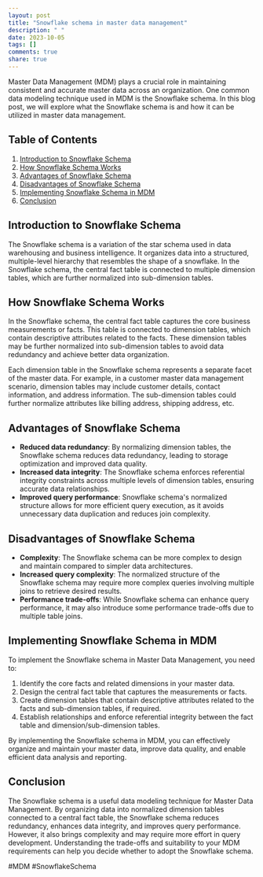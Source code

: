 ```yaml
---
layout: post
title: "Snowflake schema in master data management"
description: " "
date: 2023-10-05
tags: []
comments: true
share: true
---
```


Master Data Management (MDM) plays a crucial role in maintaining consistent and accurate master data across an organization. One common data modeling technique used in MDM is the Snowflake schema. In this blog post, we will explore what the Snowflake schema is and how it can be utilized in master data management.

## Table of Contents
1. [Introduction to Snowflake Schema](#introduction-to-snowflake-schema)
2. [How Snowflake Schema Works](#how-snowflake-schema-works)
3. [Advantages of Snowflake Schema](#advantages-of-snowflake-schema)
4. [Disadvantages of Snowflake Schema](#disadvantages-of-snowflake-schema)
5. [Implementing Snowflake Schema in MDM](#implementing-snowflake-schema-in-mdm)
6. [Conclusion](#conclusion)

## Introduction to Snowflake Schema

The Snowflake schema is a variation of the star schema used in data warehousing and business intelligence. It organizes data into a structured, multiple-level hierarchy that resembles the shape of a snowflake. In the Snowflake schema, the central fact table is connected to multiple dimension tables, which are further normalized into sub-dimension tables.

## How Snowflake Schema Works

In the Snowflake schema, the central fact table captures the core business measurements or facts. This table is connected to dimension tables, which contain descriptive attributes related to the facts. These dimension tables may be further normalized into sub-dimension tables to avoid data redundancy and achieve better data organization.

Each dimension table in the Snowflake schema represents a separate facet of the master data. For example, in a customer master data management scenario, dimension tables may include customer details, contact information, and address information. The sub-dimension tables could further normalize attributes like billing address, shipping address, etc.

## Advantages of Snowflake Schema

- **Reduced data redundancy**: By normalizing dimension tables, the Snowflake schema reduces data redundancy, leading to storage optimization and improved data quality.
- **Increased data integrity**: The Snowflake schema enforces referential integrity constraints across multiple levels of dimension tables, ensuring accurate data relationships.
- **Improved query performance**: Snowflake schema's normalized structure allows for more efficient query execution, as it avoids unnecessary data duplication and reduces join complexity.

## Disadvantages of Snowflake Schema

- **Complexity**: The Snowflake schema can be more complex to design and maintain compared to simpler data architectures.
- **Increased query complexity**: The normalized structure of the Snowflake schema may require more complex queries involving multiple joins to retrieve desired results.
- **Performance trade-offs**: While Snowflake schema can enhance query performance, it may also introduce some performance trade-offs due to multiple table joins.

## Implementing Snowflake Schema in MDM

To implement the Snowflake schema in Master Data Management, you need to:

1. Identify the core facts and related dimensions in your master data.
2. Design the central fact table that captures the measurements or facts.
3. Create dimension tables that contain descriptive attributes related to the facts and sub-dimension tables, if required.
4. Establish relationships and enforce referential integrity between the fact table and dimension/sub-dimension tables.

By implementing the Snowflake schema in MDM, you can effectively organize and maintain your master data, improve data quality, and enable efficient data analysis and reporting.

## Conclusion

The Snowflake schema is a useful data modeling technique for Master Data Management. By organizing data into normalized dimension tables connected to a central fact table, the Snowflake schema reduces redundancy, enhances data integrity, and improves query performance. However, it also brings complexity and may require more effort in query development. Understanding the trade-offs and suitability to your MDM requirements can help you decide whether to adopt the Snowflake schema. 

<!--hashtags-->
#MDM #SnowflakeSchema